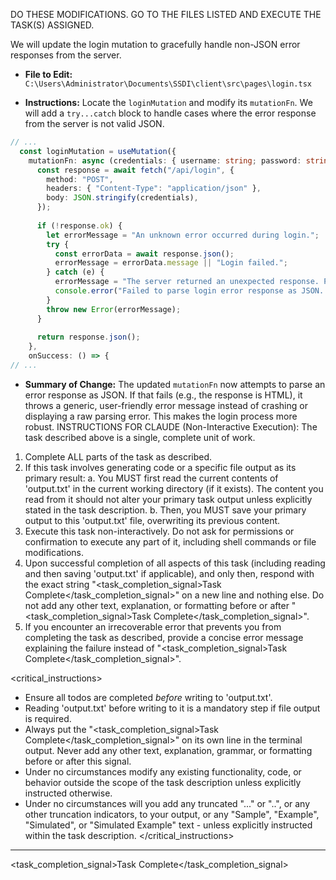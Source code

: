 DO THESE MODIFICATIONS. GO TO THE FILES LISTED AND EXECUTE THE TASK(S) ASSIGNED.

We will update the login mutation to gracefully handle non-JSON error responses from the server.

*   **File to Edit:** `C:\Users\Administrator\Documents\SSDI\client\src\pages\login.tsx`

*   **Instructions:**
    Locate the `loginMutation` and modify its `mutationFn`. We will add a `try...catch` block to handle cases where the error response from the server is not valid JSON.

```typescript
// ...
  const loginMutation = useMutation({
    mutationFn: async (credentials: { username: string; password: string }) => {
      const response = await fetch("/api/login", {
        method: "POST",
        headers: { "Content-Type": "application/json" },
        body: JSON.stringify(credentials),
      });
      
      if (!response.ok) {
        let errorMessage = "An unknown error occurred during login.";
        try {
          const errorData = await response.json();
          errorMessage = errorData.message || "Login failed.";
        } catch (e) {
          errorMessage = "The server returned an unexpected response. Please try again later.";
          console.error("Failed to parse login error response as JSON. Status:", response.status);
        }
        throw new Error(errorMessage);
      }
      
      return response.json();
    },
    onSuccess: () => {
// ...
```

*   **Summary of Change:**
    The updated `mutationFn` now attempts to parse an error response as JSON. If that fails (e.g., the response is HTML), it throws a generic, user-friendly error message instead of crashing or displaying a raw parsing error. This makes the login process more robust.
INSTRUCTIONS FOR CLAUDE (Non-Interactive Execution):
The task described above is a single, complete unit of work.
1.  Complete ALL parts of the task as described.
2.  If this task involves generating code or a specific file output as its primary result:
    a.  You MUST first read the current contents of 'output.txt' in the current working directory (if it exists). The content you read from it should not alter your primary task output unless explicitly stated in the task description.
    b.  Then, you MUST save your primary output to this 'output.txt' file, overwriting its previous content.
3.  Execute this task non-interactively. Do not ask for permissions or confirmation to execute any part of it, including shell commands or file modifications.
4.  Upon successful completion of all aspects of this task (including reading and then saving 'output.txt' if applicable), and only then, respond with the exact string "<task_completion_signal>Task Complete</task_completion_signal>" on a new line and nothing else. Do not add any other text, explanation, or formatting before or after "<task_completion_signal>Task Complete</task_completion_signal>".
5.  If you encounter an irrecoverable error that prevents you from completing the task as described, provide a concise error message explaining the failure instead of "<task_completion_signal>Task Complete</task_completion_signal>".

<critical_instructions>
- Ensure all todos are completed *before* writing to 'output.txt'.
- Reading 'output.txt' before writing to it is a mandatory step if file output is required.
- Always put the "<task_completion_signal>Task Complete</task_completion_signal>" on its own line in the terminal output. Never add any other text, explanation, grammar, or formatting before or after this signal.
- Under no circumstances modify any existing functionality, code, or behavior outside the scope of the task description unless explicitly instructed otherwise.
- Under no circumstances will you add any truncated "..." or "..", or any other truncation indicators, to your output, or any "Sample", "Example", "Simulated", or "Simulated Example" text - unless explicitly instructed within the task description.
</critical_instructions>


---
<task_completion_signal>Task Complete</task_completion_signal>
